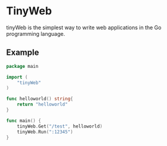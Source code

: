 # TinyWeb



tinyWeb is the simplest way to write web applications in the Go programming language.



## Example

```go
package main

import (
	"tinyWeb"
)

func helloworld() string{
	return "helloworld"
}

func main() {
	tinyWeb.Get("/test", helloworld)
	tinyWeb.Run(":12345")
}
```

